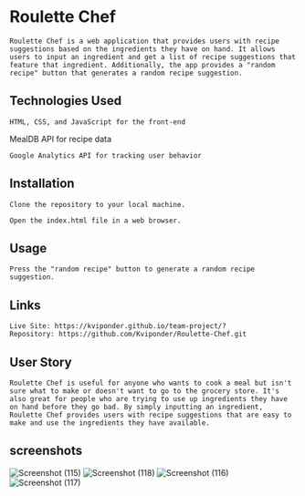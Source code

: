 # Roulette Chef

    Roulette Chef is a web application that provides users with recipe suggestions based on the ingredients they have on hand. It allows users to input an ingredient and get a list of recipe suggestions that feature that ingredient. Additionally, the app provides a "random recipe" button that generates a random recipe suggestion.

## Technologies Used

    HTML, CSS, and JavaScript for the front-end

MealDB API for recipe data

    Google Analytics API for tracking user behavior

## Installation

    Clone the repository to your local machine.

    Open the index.html file in a web browser.

## Usage

    

    Press the "random recipe" button to generate a random recipe suggestion.

## Links


    Live Site: https://kviponder.github.io/team-project/?
    Repository: https://github.com/Kviponder/Roulette-Chef.git


## User Story

    Roulette Chef is useful for anyone who wants to cook a meal but isn't sure what to make or doesn't want to go to the grocery store. It's also great for people who are trying to use up ingredients they have on hand before they go bad. By simply inputting an ingredient, Roulette Chef provides users with recipe suggestions that are easy to make and use the ingredients they have available.

## screenshots

![Screenshot (115)](https://user-images.githubusercontent.com/125221411/231032060-d9875f2f-fbc3-4683-8af6-0a219637d31b.png)
![Screenshot (118)](https://user-images.githubusercontent.com/125221411/231032081-ead5003f-a597-4398-9ad3-1c8d7a0ef68f.png)
![Screenshot (116)](https://user-images.githubusercontent.com/125221411/231032092-41498969-f729-438a-9b26-8f5fc42219a7.png)
![Screenshot (117)](https://user-images.githubusercontent.com/125221411/231032104-935c7544-c54b-4907-9d6b-c14f1822c665.png)

